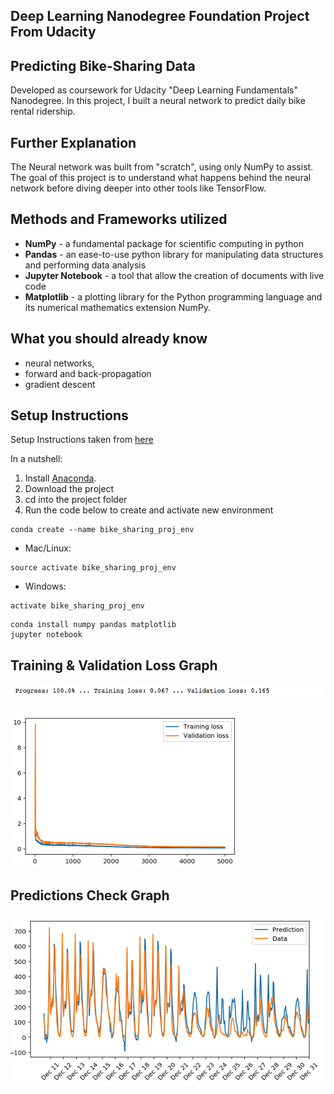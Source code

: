 ## Deep Learning Nanodegree Foundation Project From Udacity

## Predicting Bike-Sharing Data

Developed as coursework for Udacity "Deep Learning Fundamentals" Nanodegree. In this project, I built a neural network to predict daily bike rental ridership.

[image1]: ./outputs/TrainingOutputNumbers.png "TrainingOutputNumbers"
[image2]: ./outputs/TrainingValidationLoss.png "TrainingValidationLoss"
[image3]: ./outputs/PredictionsCheck.png "PredictionsCheck"

## Further Explanation

The Neural network was built from "scratch", using only NumPy to assist. The goal of this project is to understand what happens behind the neural network before diving deeper into other tools like TensorFlow.

## Methods and Frameworks utilized

- **NumPy** - a fundamental package for scientific computing in python
- **Pandas** - an ease-to-use python library for manipulating data structures and performing data analysis
- **Jupyter Notebook** - a tool that allow the creation of documents with live code
- **Matplotlib** - a plotting library for the Python programming language and its numerical mathematics extension NumPy.

## What you should already know

- neural networks,
- forward and back-propagation
- gradient descent

## Setup Instructions

Setup Instructions taken from [here](https://classroom.udacity.com/nanodegrees/nd101/parts/94643112-2cab-46f8-a5be-1b6e4fa7a211/modules/07d52f20-312f-448d-9980-71d162caa76e/lessons/2ced92c6-f377-4d29-b5aa-8e887f1e4a6f/project)

In a nutshell:

1. Install [Anaconda](https://www.anaconda.com/distribution/).
2. Download the project
3. cd into the project folder
4. Run the code below to create and activate new environment

```
conda create --name bike_sharing_proj_env
```

- Mac/Linux:

```
source activate bike_sharing_proj_env 
```

- Windows:

```
activate bike_sharing_proj_env
```

```
conda install numpy pandas matplotlib
jupyter notebook
```

## Training & Validation Loss Graph

![alt text][image1]

![alt text][image2]

## Predictions Check Graph

![alt text][image3]

